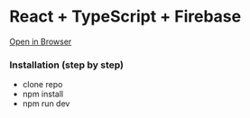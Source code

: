 # React + TypeScript + Firebase
[Open in Browser](https://housify-3e322.web.app/)

<h3>Installation (step by step)</h3>
<ul>
  <li>clone repo</li>
  <li>npm install</li>
  <li>npm run dev</li>
</ul>


